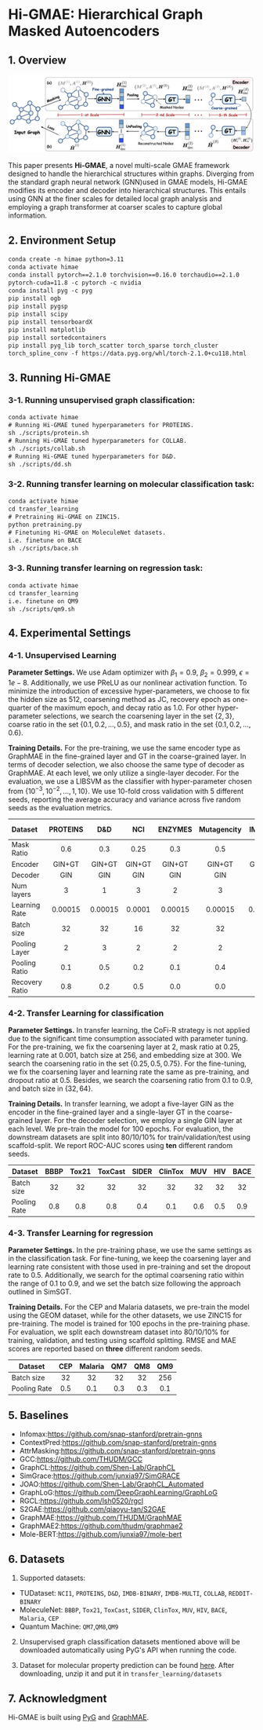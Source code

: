 # Hi-GMAE: Hierarchical Graph Masked Autoencoders

## 1. Overview

![image](./imgs/image.png)

This paper presents **Hi-GMAE**, a novel multi-scale GMAE framework designed to handle the hierarchical structures within graphs.  Diverging from the standard graph neural network (GNN)used in GMAE models, Hi-GMAE modifies its encoder and decoder into hierarchical structures. This entails using GNN at the finer scales for detailed local graph analysis and employing a graph transformer at coarser scales to capture global information. 

## 2. Environment Setup

```
conda create -n himae python=3.11
conda activate himae
conda install pytorch==2.1.0 torchvision==0.16.0 torchaudio==2.1.0 pytorch-cuda=11.8 -c pytorch -c nvidia
conda install pyg -c pyg
pip install ogb
pip install pygsp
pip install scipy
pip install tensorboardX
pip install matplotlib
pip install sortedcontainers
pip install pyg_lib torch_scatter torch_sparse torch_cluster torch_spline_conv -f https://data.pyg.org/whl/torch-2.1.0+cu118.html
```

## 3. Running Hi-GMAE

### 3-1. Running unsupervised graph classification:

```
conda activate himae
# Running Hi-GMAE tuned hyperparameters for PROTEINS.
sh ./scripts/protein.sh 
# Running Hi-GMAE tuned hyperparameters for COLLAB.
sh ./scripts/collab.sh 
# Running Hi-GMAE tuned hyperparameters for D&D.
sh ./scripts/dd.sh 
```

### 3-2. Running transfer learning on molecular classification task:

```
conda activate himae
cd transfer_learning
# Pretraining Hi-GMAE on ZINC15.
python pretraining.py
# Finetuning Hi-GMAE on MoleculeNet datasets.
i.e. finetune on BACE
sh ./scripts/bace.sh
```

### 3-3. Running transfer learning on regression task:

```
conda activate himae
cd transfer_learning
i.e. finetune on QM9
sh ./scripts/qm9.sh
```


## 4. Experimental Settings

### 4-1. Unsupervised Learning

**Parameter Settings.**  We use Adam optimizer with $\beta_1 = 0.9$, $\beta_2 = 0.999$, $\epsilon = 1e-8$. Additionally, we use PReLU as our nonlinear activation function. To minimize the introduction of excessive hyper-parameters, we choose to fix the hidden size as 512, coarsening method as JC, recovery epoch as one-quarter of the maximum epoch, and decay ratio as 1.0. For other hyper-parameter selections, we search the coarsening layer in the set $\{2, 3\}$, coarse ratio in the set $\{0.1, 0.2,..., 0.5\}$, and mask ratio in the set $\{0.1, 0.2,..., 0.6\}$.

**Training Details.**   For the pre-training, we use the same encoder type as GraphMAE in the fine-grained layer and GT in the coarse-grained layer. In terms of decoder selection, we also choose the same type of decoder as GraphMAE. At each level, we only utilize a single-layer decoder. For the evaluation, we use a LIBSVM as the classifier with hyper-parameter chosen from \{$10^{-3}, 10^{-2}, ..., 1, 10$​\}. We use 10-fold cross validation with 5 different seeds, reporting the average accuracy and variance across five random seeds as the evaluation metrics.

| Dataset        | PROTEINS |   D&D   |  NCI   | ENZYMES | Mutagencity | IMDB-B  | IMDB-M  | COLLAB  | RDT-B  |
| :------------- | :------: | :-----: | :----: | :-----: | :---------: | :-----: | :-----: | :-----: | :----: |
| Mask Ratio     |   0.6    |   0.3   |  0.25  |   0.3   |     0.5     |   0.3   |   0.3   |   0.5   |  0.6   |
| Encoder        |  GIN+GT  | GIN+GT  | GIN+GT | GIN+GT  |   GIN+GT    | GIN+GT  | GIN+GT  | GIN+GT  | GCN+GT |
| Decoder        |   GIN    |   GIN   |  GIN   |   GIN   |     GIN     |   GIN   |   GIN   |   GIN   |  GCN   |
| Num layers     |    3     |    1    |   3    |    2    |      3      |    1    |    1    |    1    |   2    |
| Learning Rate  | 0.00015  | 0.00015 | 0.0001 | 0.00015 |   0.00015   | 0.00015 | 0.00015 | 0.00015 | 0.006  |
| Batch size     |    32    |   32    |   16   |   32    |     32      |   32    |   32    |   32    |   8    |
| Pooling Layer  |    2     |    3    |   2    |    2    |      2      |    2    |    3    |    2    |   3    |
| Pooling Ratio  |   0.1    |   0.5   |  0.2   |   0.1   |     0.4     |   0.3   |  0.25   |   0.4   |  0.2   |
| Recovery Ratio |   0.8    |   0.2   |  0.5   |   0.0   |     0.0     |   0.0   |   0.0   |   0.0   |  0.7   |

### 4-2. Transfer Learning for classification

**Parameter Settings.**  In transfer learning, the CoFi-R strategy is not applied due to the significant time consumption associated with parameter tuning. For the pre-training, we fix the coarsening layer at 2, mask ratio at 0.25, learning rate at 0.001, batch size at 256, and embedding size at 300. We search the coarsening ratio in the set $\{0.25, 0.5, 0.75\}$. For the fine-tuning, we fix the coarsening layer and learning rate the same as pre-training, and dropout ratio at 0.5. Besides, we search the coarsening ratio from 0.1 to 0.9, and batch size in $\{32, 64\}$.

**Training Details.**  In transfer learning, we adopt a five-layer GIN as the encoder in the fine-grained layer and a single-layer GT in the coarse-grained layer. For the decoder selection, we employ a single GIN layer at each level. We pre-train the model for 100 epochs. For evaluation, the downstream datasets are split into 80/10/10% for train/validation/test using scaffold-split. We report ROC-AUC scores using **ten** different random seeds.

| Dataset      | BBBP | Tox21 | ToxCast | SIDER | ClinTox | MUV  | HIV  | BACE |
| ------------ | :--: | :---: | :-----: | :---: | :-----: | :--: | :--: | :--: |
| Batch size   |  32  |  32   |   32    |  32   |   32    |  32  |  32  |  32  |
| Pooling Rate | 0.8  |  0.8  |   0.8   |  0.4  |   0.1   | 0.6  | 0.5  | 0.9  |

### 4-3. Transfer Learning for regression

**Parameter Settings.** In the pre-training phase, we use the same settings as in the classification task. For fine-tuning, we keep the coarsening layer and learning rate consistent with those used in pre-training and set the dropout rate to 0.5. Additionally, we search for the optimal coarsening ratio within the range of 0.1 to 0.9, and we set the batch size following the approach outlined in SimSGT.

**Training Details.**  For the CEP and Malaria datasets, we pre-train the model using the GEOM dataset, while for the other datasets, we use ZINC15 for pre-training. The model is trained for 100 epochs in the pre-training phase. For evaluation, we split each downstream dataset into 80/10/10% for training, validation, and testing using scaffold splitting. RMSE and MAE scores are reported based on **three** different random seeds.

| Dataset      | CEP  | Malaria | QM7  | QM8  | QM9  |
| ------------ | :--: | :-----: | :--: | :--: | :--: |
| Batch size   |  32  |   32    |  32  |  32  | 256  |
| Pooling Rate | 0.5  |   0.1   | 0.3  | 0.3  | 0.1  |




## 5. Baselines

- Infomax:https://github.com/snap-stanford/pretrain-gnns
- ContextPred:https://github.com/snap-stanford/pretrain-gnns                                            
- AttrMasking:https://github.com/snap-stanford/pretrain-gnns
- GCC:https://github.com/THUDM/GCC
- GraphCL:https://github.com/Shen-Lab/GraphCL
- SimGrace:https://github.com/junxia97/SimGRACE
- JOAO:https://github.com/Shen-Lab/GraphCL_Automated  
- GraphLoG:https://github.com/DeepGraphLearning/GraphLoG
- RGCL:https://github.com/lsh0520/rgcl
- S2GAE:https://github.com/qiaoyu-tan/S2GAE
- GraphMAE:https://github.com/THUDM/GraphMAE
- GraphMAE2:https://github.com/thudm/graphmae2
- Mole-BERT:https://github.com/junxia97/mole-bert


## 6. Datasets

1. Supported datasets:

- TUDataset: `NCI1`, `PROTEINS`, `D&D`, `IMDB-BINARY`, `IMDB-MULTI`, `COLLAB`, `REDDIT-BINARY`
- MoleculeNet: `BBBP`, `Tox21`, `ToxCast`, `SIDER`, `ClinTox`, `MUV`, `HIV`, `BACE`, `Malaria`, `CEP`
- Quantum Machine: `QM7`,`QM8`,`QM9`

2. Unsupervised graph classification datasets mentioned above will be downloaded automatically using PyG's API when running the code.

3. Dataset for molecular property prediction can be found [here](https://snap.stanford.edu/gnn-pretrain/data/chem_dataset.zip). After downloading, unzip it and put it in `transfer_learning/datasets`


## 7. Acknowledgment

Hi-GMAE is built using [PyG](https://www.pyg.org/) and [GraphMAE](https://github.com/THUDM/GraphMAE/tree/main). 



